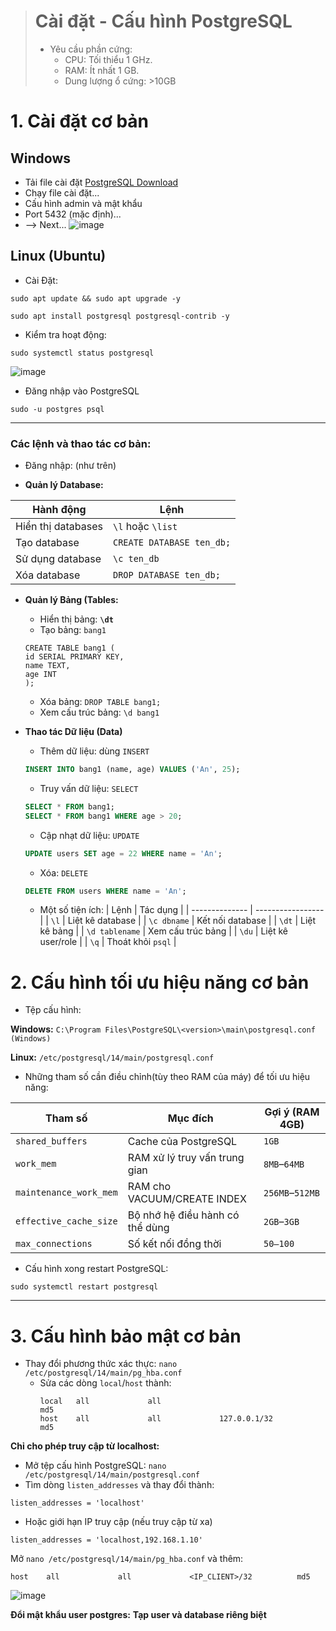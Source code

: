 
> # Cài đặt - Cấu hình PostgreSQL
> - Yêu cầu phần cứng:
>     - CPU: Tối thiểu 1 GHz.
>     - RAM: Ít nhất 1 GB.
>     - Dung lượng ổ cứng: >10GB 

# 1. Cài đặt cơ bản
## Windows
- Tải file cài đặt [PostgreSQL Download](https://www.enterprisedb.com/downloads/postgres-postgresql-downloads)
- Chạy file cài đặt...
- Cấu hình admin và mật khẩu
- Port 5432 (mặc định)...
- --> Next...
![image](https://github.com/user-attachments/assets/3652e934-4db5-43b8-af84-373341b09ee8an)


## Linux (Ubuntu)
- Cài Đặt:
```bash!
sudo apt update && sudo apt upgrade -y

sudo apt install postgresql postgresql-contrib -y
```
- Kiểm tra hoạt động:
```bash=
sudo systemctl status postgresql
```
![image](https://github.com/user-attachments/assets/30b3ef28-2c37-4d98-97ea-be51219d14a2)


- Đăng nhập vào PostgreSQL
```bash=
sudo -u postgres psql
```
---
### Các lệnh và thao tác cơ bản:
- Đăng nhập: (như trên)

- **Quản lý Database:**

| Hành động          | Lệnh                      |
| ------------------ | ------------------------- |
| Hiển thị databases | `\l` hoặc `\list`         |
| Tạo database       | `CREATE DATABASE ten_db;` |
| Sử dụng database   | `\c ten_db`               |
| Xóa database       | `DROP DATABASE ten_db;`   |

- **Quản lý Bảng (Tables:**
    - Hiển thị bảng:  **`\dt`**
    - Tạo bảng: `bang1`
    ```sql!
    CREATE TABLE bang1 (	
    id SERIAL PRIMARY KEY,	
    name TEXT,	
    age INT	
    );
    ```
    
    - Xóa bảng: `DROP TABLE bang1;`
    - Xem cấu trúc bảng: `\d bang1`

- **Thao tác Dữ liệu (Data)**
    - Thêm dữ liệu: dùng `INSERT`
    ```sql
    INSERT INTO bang1 (name, age) VALUES ('An', 25);
    ```
    - Truy vấn dữ liệu: `SELECT`
    ```sql
    SELECT * FROM bang1;
    SELECT * FROM bang1 WHERE age > 20;
    ```
    - Cập nhạt dữ liệu: `UPDATE`
    ```sql
    UPDATE users SET age = 22 WHERE name = 'An';
    ```
    - Xóa: `DELETE`
    ```sql
    DELETE FROM users WHERE name = 'An';
    ```
    - Một số tiện ích:
    | Lệnh           | Tác dụng          |
| -------------- | ----------------- |
| `\l`           | Liệt kê database  |
| `\c dbname`    | Kết nối database  |
| `\dt`          | Liệt kê bảng      |
| `\d tablename` | Xem cấu trúc bảng |
| `\du`          | Liệt kê user/role |
| `\q`           | Thoát khỏi `psql` |

    
# 2. Cấu hình tối ưu hiệu năng cơ bản
- Tệp cấu hình:

**Windows:** `C:\Program Files\PostgreSQL\<version>\main\postgresql.conf (Windows)`

**Linux:** `/etc/postgresql/14/main/postgresql.conf` 
- Những tham số cần điều chỉnh(tùy theo RAM của máy) để tối ưu hiệu năng:

| Tham số                | Mục đích                        | Gợi ý (RAM 4GB) |
| ---------------------- | ------------------------------- | --------------- |
| `shared_buffers`       | Cache của PostgreSQL            | `1GB`           |
| `work_mem`             | RAM xử lý truy vấn trung gian   | `8MB`–`64MB`    |
| `maintenance_work_mem` | RAM cho VACUUM/CREATE INDEX     | `256MB`–`512MB` |
| `effective_cache_size` | Bộ nhớ hệ điều hành có thể dùng | `2GB`–`3GB`     |
| `max_connections`      | Số kết nối đồng thời            | `50–100`        |

- Cấu hình xong restart PostgreSQL:
```
sudo systemctl restart postgresql
```

---
# 3. Cấu hình bảo mật cơ bản
- Thay đổi phương thức xác thực:
`nano /etc/postgresql/14/main/pg_hba.conf`
    - Sửa các dòng `local`/`host` thành:
      ```css!
      local   all             all                                     md5
      host    all             all             127.0.0.1/32            md5
      ```

 **Chỉ cho phép truy cập từ localhost:**
- Mở tệp cấu hình PostgreSQL:
`nano /etc/postgresql/14/main/postgresql.conf`
- Tìm dòng `listen_addresses` và thay đổi thành: 
```
listen_addresses = 'localhost'
```
- Hoặc giới hạn IP truy cập (nếu truy cập từ xa) 
```
listen_addresses = 'localhost,192.168.1.10' 
```

Mở `nano /etc/postgresql/14/main/pg_hba.conf` và thêm: 
```css!
host    all             all             <IP_CLIENT>/32          md5
```
![image](https://github.com/user-attachments/assets/1f37b8f8-cd37-4ac6-b7f1-e832be4b497d)


**Đổi mật khẩu user postgres:**
**Tạp user và database riêng biệt**
